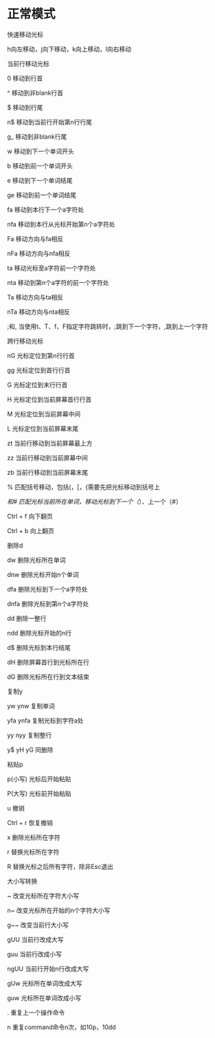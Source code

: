 # 正常模式

快速移动光标

h向左移动，j向下移动，k向上移动，l向右移动

当前行移动光标

0  移动到行首

^  移动到非blank行首

$  移动到行尾

n$  移动到当前行开始第n行行尾

g_  移动到非blank行尾

w  移动到下一个单词开头

b  移动到前一个单词开头

e  移动到下一个单词结尾

ge  移动到前一个单词结尾

fa  移动到本行下一个a字符处

nfa  移动到本行从光标开始第n个a字符处

Fa  移动方向与fa相反

nFa  移动方向与nfa相反

ta  移动光标至a字符前一个字符处

nta  移动到第n个a字符的前一个字符处

Ta  移动方向与ta相反

nTa  移动方向与nta相反

;和,  当使用t、T、f、F指定字符跳转时，;跳到下一个字符，,跳到上一个字符

跨行移动光标

nG  光标定位到第n行行首

gg  光标定位到首行行首

G  光标定位到末行行首

H  光标定位到当前屏幕首行行首

M  光标定位到当前屏幕中间

L  光标定位到当前屏幕末尾

zt  当前行移动到当前屏幕最上方

zz  当前行移动到当前屏幕中间

zb  当前行移动到当前屏幕末尾

%  匹配括号移动，包括(，[，{需要先把光标移动到括号上

*和#  匹配光标当前所在单词，移动光标到下一个（*）、上一个（#）

Ctrl + f  向下翻页

Ctrl + b  向上翻页

删除d

dw  删除光标所在单词

dnw  删除光标开始n个单词

dfa  删除光标到下一个a字符处

dnfa  删除光标到第n个a字符处

dd  删除一整行

ndd  删除光标开始的n行

d$  删除光标到本行结尾

dH  删除屏幕首行到光标所在行

dG  删除光标所在行到文本结束

复制y

yw ynw  复制单词

yfa ynfa  复制光标到字符a处

yy nyy  复制整行

y$ yH yG  同删除

粘贴p

p(小写)  光标后开始粘贴

P(大写)  光标前开始粘贴

u  撤销

Ctrl + r  恢复撤销

x  删除光标所在字符

r  替换光标所在字符

R  替换光标之后所有字符，除非Esc退出

大小写转换

~  改变光标所在字符大小写

n~  改变光标所在开始的n个字符大小写

g~~  改变当前行大小写

gUU  当前行改成大写

guu  当前行改成小写

ngUU  当前行开始n行改成大写

gUw  光标所在单词改成大写

guw  光标所在单词改成小写

.  重复上一个操作命令

n<command>  重复command命令n次，如10p，10dd
